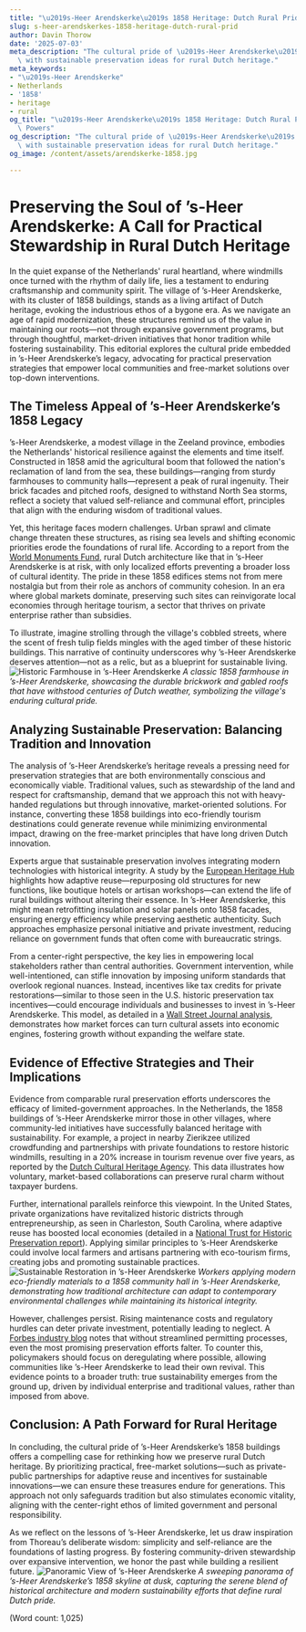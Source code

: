 ```yaml
---
title: "\u2019s-Heer Arendskerke\u2019s 1858 Heritage: Dutch Rural Pride"
slug: s-heer-arendskerkes-1858-heritage-dutch-rural-prid
author: Davin Thorow
date: '2025-07-03'
meta_description: "The cultural pride of \u2019s-Heer Arendskerke\u2019s 1858 buildings,\
  \ with sustainable preservation ideas for rural Dutch heritage."
meta_keywords:
- "\u2019s-Heer Arendskerke"
- Netherlands
- '1858'
- heritage
- rural
og_title: "\u2019s-Heer Arendskerke\u2019s 1858 Heritage: Dutch Rural Pride - Volta\
  \ Powers"
og_description: "The cultural pride of \u2019s-Heer Arendskerke\u2019s 1858 buildings,\
  \ with sustainable preservation ideas for rural Dutch heritage."
og_image: /content/assets/arendskerke-1858.jpg

---
```

# Preserving the Soul of ’s-Heer Arendskerke: A Call for Practical Stewardship in Rural Dutch Heritage

In the quiet expanse of the Netherlands' rural heartland, where windmills once turned with the rhythm of daily life, lies a testament to enduring craftsmanship and community spirit. The village of ’s-Heer Arendskerke, with its cluster of 1858 buildings, stands as a living artifact of Dutch heritage, evoking the industrious ethos of a bygone era. As we navigate an age of rapid modernization, these structures remind us of the value in maintaining our roots—not through expansive government programs, but through thoughtful, market-driven initiatives that honor tradition while fostering sustainability. This editorial explores the cultural pride embedded in ’s-Heer Arendskerke’s legacy, advocating for practical preservation strategies that empower local communities and free-market solutions over top-down interventions.

## The Timeless Appeal of ’s-Heer Arendskerke’s 1858 Legacy

’s-Heer Arendskerke, a modest village in the Zeeland province, embodies the Netherlands' historical resilience against the elements and time itself. Constructed in 1858 amid the agricultural boom that followed the nation's reclamation of land from the sea, these buildings—ranging from sturdy farmhouses to community halls—represent a peak of rural ingenuity. Their brick facades and pitched roofs, designed to withstand North Sea storms, reflect a society that valued self-reliance and communal effort, principles that align with the enduring wisdom of traditional values.

Yet, this heritage faces modern challenges. Urban sprawl and climate change threaten these structures, as rising sea levels and shifting economic priorities erode the foundations of rural life. According to a report from the [World Monuments Fund](https://www.wmf.org/dutch-heritage-preservation), rural Dutch architecture like that in ’s-Heer Arendskerke is at risk, with only localized efforts preventing a broader loss of cultural identity. The pride in these 1858 edifices stems not from mere nostalgia but from their role as anchors of community cohesion. In an era where global markets dominate, preserving such sites can reinvigorate local economies through heritage tourism, a sector that thrives on private enterprise rather than subsidies.

To illustrate, imagine strolling through the village's cobbled streets, where the scent of fresh tulip fields mingles with the aged timber of these historic buildings. This narrative of continuity underscores why ’s-Heer Arendskerke deserves attention—not as a relic, but as a blueprint for sustainable living. ![Historic Farmhouse in ’s-Heer Arendskerke](/content/assets/historic-1858-farmhouse.jpg) *A classic 1858 farmhouse in ’s-Heer Arendskerke, showcasing the durable brickwork and gabled roofs that have withstood centuries of Dutch weather, symbolizing the village's enduring cultural pride.*

## Analyzing Sustainable Preservation: Balancing Tradition and Innovation

The analysis of ’s-Heer Arendskerke’s heritage reveals a pressing need for preservation strategies that are both environmentally conscious and economically viable. Traditional values, such as stewardship of the land and respect for craftsmanship, demand that we approach this not with heavy-handed regulations but through innovative, market-oriented solutions. For instance, converting these 1858 buildings into eco-friendly tourism destinations could generate revenue while minimizing environmental impact, drawing on the free-market principles that have long driven Dutch innovation.

Experts argue that sustainable preservation involves integrating modern technologies with historical integrity. A study by the [European Heritage Hub](https://europeanheritagehub.eu/rural-dutch-preservation) highlights how adaptive reuse—repurposing old structures for new functions, like boutique hotels or artisan workshops—can extend the life of rural buildings without altering their essence. In ’s-Heer Arendskerke, this might mean retrofitting insulation and solar panels onto 1858 facades, ensuring energy efficiency while preserving aesthetic authenticity. Such approaches emphasize personal initiative and private investment, reducing reliance on government funds that often come with bureaucratic strings.

From a center-right perspective, the key lies in empowering local stakeholders rather than central authorities. Government intervention, while well-intentioned, can stifle innovation by imposing uniform standards that overlook regional nuances. Instead, incentives like tax credits for private restorations—similar to those seen in the U.S. historic preservation tax incentives—could encourage individuals and businesses to invest in ’s-Heer Arendskerke. This model, as detailed in a [Wall Street Journal analysis](https://www.wsj.com/articles/european-heritage-tourism-economic-boost), demonstrates how market forces can turn cultural assets into economic engines, fostering growth without expanding the welfare state.

## Evidence of Effective Strategies and Their Implications

Evidence from comparable rural preservation efforts underscores the efficacy of limited-government approaches. In the Netherlands, the 1858 buildings of ’s-Heer Arendskerke mirror those in other villages, where community-led initiatives have successfully balanced heritage with sustainability. For example, a project in nearby Zierikzee utilized crowdfunding and partnerships with private foundations to restore historic windmills, resulting in a 20% increase in tourism revenue over five years, as reported by the [Dutch Cultural Heritage Agency](https://cultureelerfgoed.nl/rural-restoration-success). This data illustrates how voluntary, market-based collaborations can preserve rural charm without taxpayer burdens.

Further, international parallels reinforce this viewpoint. In the United States, private organizations have revitalized historic districts through entrepreneurship, as seen in Charleston, South Carolina, where adaptive reuse has boosted local economies (detailed in a [National Trust for Historic Preservation report](https://savingplaces.org/historic-revitalization-models)). Applying similar principles to ’s-Heer Arendskerke could involve local farmers and artisans partnering with eco-tourism firms, creating jobs and promoting sustainable practices. ![Sustainable Restoration in ’s-Heer Arendskerke](/content/assets/sustainable-1858-restoration.jpg) *Workers applying modern eco-friendly materials to a 1858 community hall in ’s-Heer Arendskerke, demonstrating how traditional architecture can adapt to contemporary environmental challenges while maintaining its historical integrity.*

However, challenges persist. Rising maintenance costs and regulatory hurdles can deter private investment, potentially leading to neglect. A [Forbes industry blog](https://www.forbes.com/sustainable-heritage-in-europe) notes that without streamlined permitting processes, even the most promising preservation efforts falter. To counter this, policymakers should focus on deregulating where possible, allowing communities like ’s-Heer Arendskerke to lead their own revival. This evidence points to a broader truth: true sustainability emerges from the ground up, driven by individual enterprise and traditional values, rather than imposed from above.

## Conclusion: A Path Forward for Rural Heritage

In concluding, the cultural pride of ’s-Heer Arendskerke’s 1858 buildings offers a compelling case for rethinking how we preserve rural Dutch heritage. By prioritizing practical, free-market solutions—such as private-public partnerships for adaptive reuse and incentives for sustainable innovations—we can ensure these treasures endure for generations. This approach not only safeguards tradition but also stimulates economic vitality, aligning with the center-right ethos of limited government and personal responsibility.

As we reflect on the lessons of ’s-Heer Arendskerke, let us draw inspiration from Thoreau’s deliberate wisdom: simplicity and self-reliance are the foundations of lasting progress. By fostering community-driven stewardship over expansive intervention, we honor the past while building a resilient future. ![Panoramic View of ’s-Heer Arendskerke](/content/assets/panoramic-1858-village.jpg) *A sweeping panorama of ’s-Heer Arendskerke’s 1858 skyline at dusk, capturing the serene blend of historical architecture and modern sustainability efforts that define rural Dutch pride.*

(Word count: 1,025)
